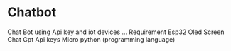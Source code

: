 # Chatbot
Chat Bot using Api key and iot devices ... Requirement Esp32  Oled Screen  Chat Gpt Api keys Micro python (programming language)
